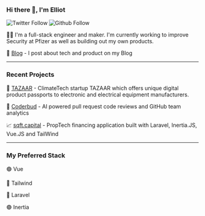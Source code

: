### Hi there 👋, I'm Elliot

![Twitter Follow](https://img.shields.io/twitter/follow/ejntaylor?style=social)
![Github Follow](https://img.shields.io/github/followers/ejntaylor?style=social)



👨‍💻 I'm a full-stack engineer and maker. I'm currently working to improve Security at Pfizer as well as building out my own products.


🔗 [Blog](https://ejntaylor.com) - I post about tech and product on my Blog

---

### Recent Projects

🌱 [TAZAAR](https://tazaar-it.com) -  ClimateTech startup TAZAAR which offers unique digital product passports to electronic and electrical equipment manufacturers.

💬 [Coderbud](https://coderbuds.com) - AI powered pull request code reviews and GitHub team analytics

📈 [sqft.capital](https://sqft.capital) - PropTech financing application built with Laravel, Inertia.JS, Vue.JS and TailWind



---


### My Preferred Stack
🟢 Vue  

🔵 Tailwind  

🔴 Laravel  

🟣 Inertia

<!--
**ejntaylor/ejntaylor** is a ✨ _special_ ✨ repository because its `README.md` (this file) appears on your GitHub profile.

Here are some ideas to get you started:

- 🔭 I’m currently working on ...
- 🌱 I’m currently learning ...
- 👯 I’m looking to collaborate on ...
- 🤔 I’m looking for help with ...
- 💬 Ask me about ...
- 📫 How to reach me: ...
- 😄 Pronouns: ...
- ⚡ Fun fact: ...
-->

